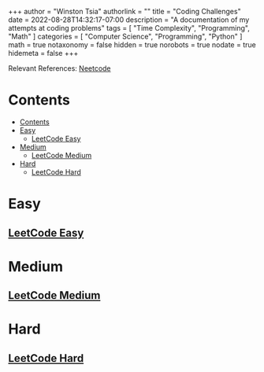 +++
author = "Winston Tsia"
authorlink = ""
title = "Coding Challenges"
date = 2022-08-28T14:32:17-07:00
description = "A documentation of my attempts at coding problems"
tags = [
    "Time Complexity",
    "Programming",
    "Math"
]
categories = [
    "Computer Science",
    "Programming",
    "Python"
]
math = true
notaxonomy = false
hidden = true
norobots = true
nodate = true
hidemeta = false
+++

Relevant References: [Neetcode](https://neetcode.io/)

# Contents
- [Contents](#contents)
- [Easy](#easy)
  - [LeetCode Easy](#leetcode-easy)
- [Medium](#medium)
  - [LeetCode Medium](#leetcode-medium)
- [Hard](#hard)
  - [LeetCode Hard](#leetcode-hard)

# Easy
## [LeetCode Easy](../../posts/cs.leetcode.easy)

# Medium
## [LeetCode Medium](../../posts/cs.leetcode.medium)

# Hard
## [LeetCode Hard](../../posts/cs.leetcode.hard)


